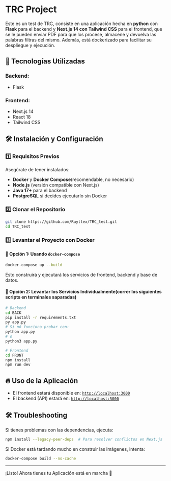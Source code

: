 # TRC Project

Este es un test de TRC, consiste en una aplicación hecha en **python** con **Flask** para el backend y **Next.js 14 con Tailwind CSS** para el frontend, que se le pueden enviar PDF para que los procese, almacene y devuelva las palabras filtras del mismo. Además, está dockerizado para facilitar su despliegue y ejecución.

## 🚀 Tecnologías Utilizadas

### Backend:
- Flask

### Frontend:
- Next.js 14
- React 18
- Tailwind CSS

## 🛠️ Instalación y Configuración

### 1️⃣ Requisitos Previos
Asegúrate de tener instalados:
- **Docker** y **Docker Compose**(recomendable, no necesario)
- **Node.js** (versión compatible con Next.js)
- **Java 17+** para el backend
- **PostgreSQL** si decides ejecutarlo sin Docker

### 2️⃣ Clonar el Repositorio
```sh
git clone https://github.com/Ruyllex/TRC_test.git
cd TRC_test
```

### 3️⃣ Levantar el Proyecto con Docker

#### 🔹 Opción 1: Usando `docker-compose`
```sh
docker-compose up --build
```
Esto construirá y ejecutará los servicios de frontend, backend y base de datos.

#### 🔹 Opción 2: Levantar los Servicios Individualmente(correr los siguientes scripts en terminales saparadas)
```sh
# Backend
cd BACK
pip install -r requirements.txt
py app.py
# Si nó funciona probar con:
python app.py
# o
python3 app.py
```
```sh
# Frontend
cd FRONT
npm install
npm run dev
```

## 🔥 Uso de la Aplicación
- El frontend estará disponible en: [`http://localhost:3000`](http://localhost:3000)
- El backend (API) estará en: [`http://localhost:5000`](http://localhost:5000)

## 🛠️ Troubleshooting
Si tienes problemas con las dependencias, ejecuta:
```sh
npm install --legacy-peer-deps  # Para resolver conflictos en Next.js
```

Si Docker está tardando mucho en construir las imágenes, intenta:
```sh
docker-compose build --no-cache
```

---
¡Listo! Ahora tienes tu Aplicación está en marcha 🚀


